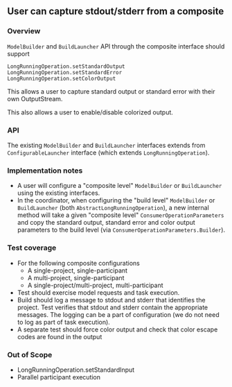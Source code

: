 ## User can capture stdout/stderr from a composite

### Overview

`ModelBuilder` and `BuildLauncher` API through the composite interface should support

    LongRunningOperation.setStandardOutput
    LongRunningOperation.setStandardError
    LongRunningOperation.setColorOutput

This allows a user to capture standard output or standard error with their own OutputStream.

This also allows a user to enable/disable colorized output.

### API

The existing `ModelBuilder` and `BuildLauncher` interfaces extends from `ConfigurableLauncher` interface (which extends `LongRunningOperation`).

### Implementation notes

- A user will configure a "composite level" `ModelBuilder` or `BuildLauncher` using the existing interfaces.
- In the coordinator, when configuring the "build level" `ModelBuilder` or `BuildLauncher` (both `AbstractLongRunningOperation`), a new internal method will take a given "composite level" `ConsumerOperationParameters` and copy the standard output, standard error and color output parameters to the build level (via `ConsumerOperationParameters.Builder`).

### Test coverage

- For the following composite configurations
    - A single-project, single-participant
    - A multi-project, single-participant
    - A single-project/multi-project, multi-participant
- Test should exercise model requests and task execution.
- Build should log a message to stdout and stderr that identifies the project.  Test verifies that stdout and stderr contain the appropriate messages.  The logging can be a part of configuration (we do not need to log as part of task execution).
- A separate test should force color output and check that color escape codes are found in the output

### Out of Scope

- LongRunningOperation.setStandardInput
- Parallel participant execution
